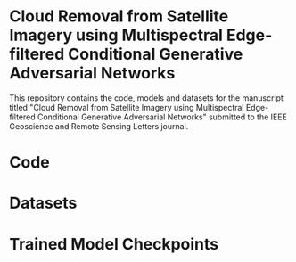 # Cloud Removal from Satellite Imagery using Multispectral Edge-filtered Conditional Generative Adversarial Networks

This repository contains the code, models and datasets for the manuscript titled "Cloud Removal from Satellite Imagery using Multispectral Edge-filtered Conditional Generative Adversarial Networks" submitted to the IEEE Geoscience and Remote Sensing Letters journal. 

# Code

# Datasets

# Trained Model Checkpoints
